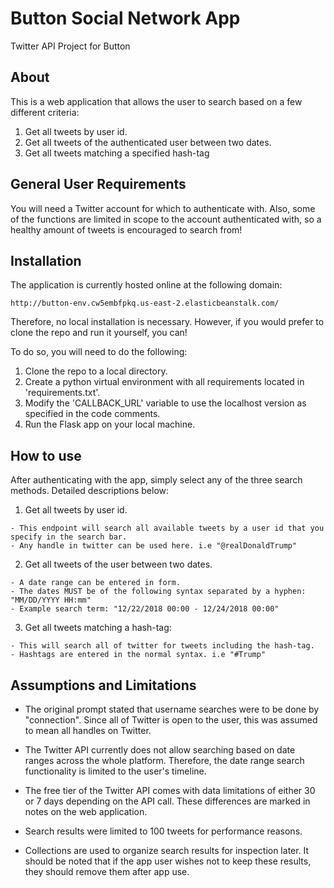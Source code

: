 # Button Social Network App
Twitter API Project for Button

About
------------
This is a web application that allows the user to search based on a few different criteria:

  1. Get all tweets by user id.
  2. Get all tweets of the authenticated user between two dates.
  3. Get all tweets matching a specified hash-tag
  
General User Requirements
------------
You will need a Twitter account for which to authenticate with. Also, some of the functions are limited in scope to
the account authenticated with, so a healthy amount of tweets is encouraged to search from!

Installation
------------
The application is currently hosted online at the following domain:

    http://button-env.cw5embfpkq.us-east-2.elasticbeanstalk.com/
    
Therefore, no local installation is necessary. However, if you would prefer to clone the repo and run it yourself, you can!

To do so, you will need to do the following:
  1. Clone the repo to a local directory.
  2. Create a python virtual environment with all requirements located in 'requirements.txt'.
  3. Modify the 'CALLBACK_URL' variable to use the localhost version as specified in the code comments.
  4. Run the Flask app on your local machine.

How to use
------------
After authenticating with the app, simply select any of the three search methods. Detailed descriptions below:

  1. Get all tweets by user id.
  
    - This endpoint will search all available tweets by a user id that you specify in the search bar.
    - Any handle in twitter can be used here. i.e "@realDonaldTrump"
    
  2. Get all tweets of the user between two dates.
  
    - A date range can be entered in form.
    - The dates MUST be of the following syntax separated by a hyphen: "MM/DD/YYYY HH:mm"
    - Example search term: "12/22/2018 00:00 - 12/24/2018 00:00"
    
  3. Get all tweets matching a hash-tag:
  
    - This will search all of twitter for tweets including the hash-tag.
    - Hashtags are entered in the normal syntax. i.e "#Trump"
    
Assumptions and Limitations
------------
- The original prompt stated that username searches were to be done by "connection".
Since all of Twitter is open to the user, this was assumed to mean all handles on Twitter.

- The Twitter API currently does not allow searching based on date ranges across the whole platform.
Therefore, the date range search functionality is limited to the user's timeline.

- The free tier of the Twitter API comes with data limitations of either 30 or 7 days depending on the API call.
These differences are marked in notes on the web application.

- Search results were limited to 100 tweets for performance reasons.

- Collections are used to organize search results for inspection later. It should be noted that if the app user
wishes not to keep these results, they should remove them after app use.
    
